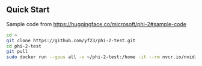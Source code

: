 ## Quick Start
Sample code from https://huggingface.co/microsoft/phi-2#sample-code

```bash
cd ~
git clone https://github.com/yf23/phi-2-test.git
cd phi-2-test
git pull
sudo docker run --gpus all -v ~/phi-2-test:/home -it --rm nvcr.io/nvidia/pytorch:23.09-py3 /bin/bash -c "python -m pip install git+https://github.com/huggingface/transformers && python /home/phi-2-qa-with-context.py"
```
